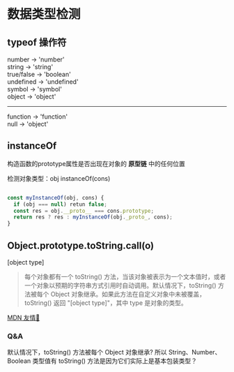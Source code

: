 # 数据类型检测

## typeof 操作符
number -> 'number'\
string -> 'string'\
true/false -> 'boolean'\
undefined -> 'undefined'\
symbol -> 'symbol'\
object -> 'object'

---
function -> 'function'\
null -> 'object'

## instanceOf
构造函数的prototype属性是否出现在对象的 **原型链** 中的任何位置

检测对象类型：obj instanceOf(cons)

```javascript

const myInstanceOf(obj, cons) {
  if (obj === null) retun false;
  const res = obj.__proto__ === cons.prototype;
  return res ? res : myInstanceOf(obj._proto_, cons);
}
```

## Object.prototype.toString.call(o)
[object type]

> 每个对象都有一个 toString() 方法，当该对象被表示为一个文本值时，或者一个对象以预期的字符串方式引用时自动调用。默认情况下，toString() 方法被每个 Object 对象继承。如果此方法在自定义对象中未被覆盖，toString() 返回 "[object type]"，其中 type 是对象的类型。

[MDN 友情🔗](https://developer.mozilla.org/zh-CN/docs/Web/JavaScript/Reference/Global_Objects/Object/toString)

### Q&A
默认情况下，toString() 方法被每个 Object 对象继承? 所以 String、Number、Boolean 类型值有 toString() 方法是因为它们实际上是基本包装类型？